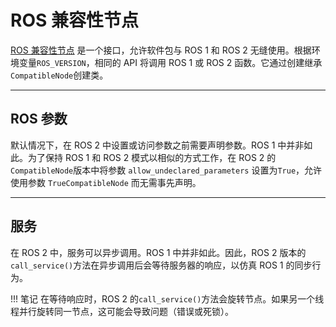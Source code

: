 # ROS 兼容性节点

[ROS 兼容性节点](https://github.com/carla-simulator/ros-bridge/tree/master/ros_compatibility) 是一个接口，允许软件包与 ROS 1 和 ROS 2 无缝使用。根据环境变量`ROS_VERSION`，相同的 API 将调用 ROS 1 或 ROS 2 函数。它通过创建继承`CompatibleNode`创建类。

---

## ROS 参数

默认情况下，在 ROS 2 中设置或访问参数之前需要声明参数。ROS 1 中并非如此。为了保持 ROS 1 和 ROS 2 模式以相似的方式工作，在 ROS 2 的`CompatibleNode`版本中将参数 `allow_undeclared_parameters` 设置为`True`，允许使用参数 `TrueCompatibleNode` 而无需事先声明。

---

## 服务

在 ROS 2 中，服务可以异步调用。ROS 1 中并非如此。因此，ROS 2 版本的`call_service()`方法在异步调用后会等待服务器的响应，以仿真 ROS 1 的同步行为。

!!! 笔记
    在等待响应时，ROS 2 的`call_service()`方法会旋转节点。如果另一个线程并行旋转同一节点，这可能会导致问题（错误或死锁）。
